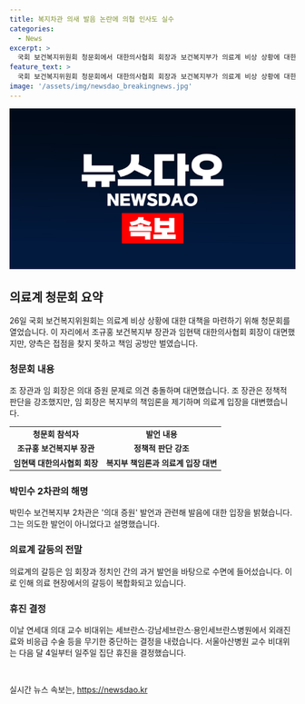 ```yaml
---
title: 복지차관 의새 발음 논란에 의협 인사도 실수
categories:
  - News
excerpt: >
  국회 보건복지위원회 청문회에서 대한의사협회 회장과 보건복지부가 의료계 비상 상황에 대한 대책을 놓고 충돌했다. 보건복지부는 정책적 결정을 강조하며 의료계의 반발에 대응하고, 대한의사협회는 현재 사태를 복지부가 만든 것으로 보며 비판했다. 의대 증원 이슈뿐 아니라 발언 논란과 과거 발언들로 인한 갈등도 불거졌다. 또한, 연세대 의대 교수 비대위는 외래진료와 비응급 수술 등을 무기한 중단하고, 서울아산병원 교수 비대위는 다음 달 집단 휴진을 예고했다. 정부와 의료계의 대립이 심화되고 있는 가운데, 의료 서비스 중단으로 사태가 더욱 급격해질 수 있을 것으로 보인다.  
feature_text: >
  국회 보건복지위원회 청문회에서 대한의사협회 회장과 보건복지부가 의료계 비상 상황에 대한 대책을 놓고 충돌했다. 보건복지부는 정책적 결정을 강조하며 의료계의 반발에 대응하고, 대한의사협회는 현재 사태를 복지부가 만든 것으로 보며 비판했다. 의대 증원 이슈뿐 아니라 발언 논란과 과거 발언들로 인한 갈등도 불거졌다. 또한, 연세대 의대 교수 비대위는 외래진료와 비응급 수술 등을 무기한 중단하고, 서울아산병원 교수 비대위는 다음 달 집단 휴진을 예고했다. 정부와 의료계의 대립이 심화되고 있는 가운데, 의료 서비스 중단으로 사태가 더욱 급격해질 수 있을 것으로 보인다.  
image: '/assets/img/newsdao_breakingnews.jpg'
---
```


<p><img src="/assets/img/newsdao_breakingnews.jpg" alt="koreaapp 속보" /></p>

<h2 data-ke-size="size26">의료계 청문회 요약</h2>

<p data-ke-size="size16">26일 국회 보건복지위원회는 의료계 비상 상황에 대한 대책을 마련하기 위해 청문회를 열었습니다. 이 자리에서 조규홍 보건복지부 장관과 임현택 대한의사협회 회장이 대면했지만, 양측은 접점을 찾지 못하고 책임 공방만 벌였습니다.</p>

<h3>청문회 내용</h3>

<p data-ke-size="size16">조 장관과 임 회장은 의대 증원 문제로 의견 충돌하며 대면했습니다. 조 장관은 정책적 판단을 강조했지만, 임 회장은 복지부의 책임론을 제기하며 의료계 입장을 대변했습니다.</p>

<table>
  <tr>
    <td style="text-align: center; height: 17px;"><b>청문회 참석자</b></td>
    <td style="text-align: center; height: 17px;"><b>발언 내용</b></td>
  </tr>
  <tr>
    <td style="text-align: center; height: 17px;"><b>조규홍 보건복지부 장관</b></td>
    <td style="text-align: center; height: 17px;"><b>정책적 판단 강조</b></td>
  </tr>
  <tr>
    <td style="text-align: center; height: 17px;"><b>임현택 대한의사협회 회장</b></td>
    <td style="text-align: center; height: 17px;"><b>복지부 책임론과 의료계 입장 대변</b></td>
  </tr>
</table>

<h3>박민수 2차관의 해명</h3>

<p data-ke-size="size16">박민수 보건복지부 2차관은 '의대 증원' 발언과 관련해 발음에 대한 입장을 밝혔습니다. 그는 의도한 발언이 아니었다고 설명했습니다.</p>

<h3>의료계 갈등의 전말</h3>

<p data-ke-size="size16">의료계의 갈등은 임 회장과 정치인 간의 과거 발언을 바탕으로 수면에 들어섰습니다. 이로 인해 의료 현장에서의 갈등이 복합화되고 있습니다.</p>

<h3>휴진 결정</h3>

<p data-ke-size="size16">이날 연세대 의대 교수 비대위는 세브란스·강남세브란스·용인세브란스병원에서 외래진료와 비응급 수술 등을 무기한 중단하는 결정을 내렸습니다. 서울아산병원 교수 비대위는 다음 달 4일부터 일주일 집단 휴진을 결정했습니다.</p>

<p data-ke-size="size16">&nbsp;</p>
실시간 뉴스 속보는, <a href="https://newsdao.kr" rel="dofollow">https://newsdao.kr</a>


